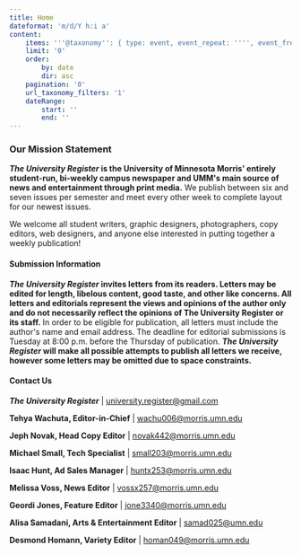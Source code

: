 ```yaml
---
title: Home
dateformat: 'm/d/Y h:i a'
content:
    items: '''@taxonomy'': { type: event, event_repeat: '''', event_freq: '''' }'
    limit: '0'
    order:
        by: date
        dir: asc
    pagination: '0'
    url_taxonomy_filters: '1'
    dateRange:
        start: ''
        end: ''
---
```


### Our Mission Statement

**_The University Register_ is the University of Minnesota Morris' entirely student-run, bi-weekly campus newspaper and UMM's main source of news and entertainment through print media.** We publish between six and seven issues per semester and meet every other week to complete layout for our newest issues.

We welcome all student writers, graphic designers, photographers, copy editors, web designers, and anyone else interested in putting together a weekly publication!

#### Submission Information

**_The University Register_ invites letters from its readers. Letters may be edited for length, libelous content, good taste, and other like concerns. All letters and editorials represent the views and opinions of the author only and do not necessarily reflect the opinions of The University Register or its staff.** In order to be eligible for publication, all letters must include the author's name and email address. The deadline for editorial submissions is Tuesday at 8:00 p.m. before the Thursday of publication. **_The University Register_ will make all possible attempts to publish all letters we receive, however some letters may be omitted due to space constraints.**


#### Contact Us

**_The University Register_**	|	university.register@gmail.com

**Tehya Wachuta, Editor-in-Chief**	|	wachu006@morris.umn.edu

**Jeph Novak, Head Copy Editor**	|	novak442@morris.umn.edu

**Michael Small, Tech Specialist**	|	small203@morris.umn.edu

**Isaac Hunt, Ad Sales Manager**	|	huntx253@morris.umn.edu

**Melissa Voss, News Editor**		|	vossx257@morris.umn.edu

**Geordi Jones, Feature Editor**	|	jone3340@morris.umn.edu

**Alisa Samadani, Arts & Entertainment Editor**	|	samad025@umn.edu

**Desmond Homann, Variety Editor**	|	homan049@morris.umn.edu


